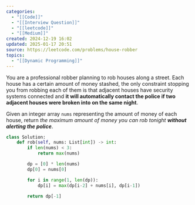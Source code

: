 ```yaml
---
categories:
  - "[[Code]]"
  - "[[Interview Question]]"
  - "[[leetcode]]"
  - "[[Medium]]"
created: 2024-12-19 16:02
updated: 2025-01-17 20:51
source: https://leetcode.com/problems/house-robber
topics:
  - "[[Dynamic Programming]]"
---
```

You are a professional robber planning to rob houses along a street. Each house has a certain amount of money stashed, the only constraint stopping you from robbing each of them is that adjacent houses have security systems connected and **it will automatically contact the police if two adjacent houses were broken into on the same night**.

Given an integer array `nums` representing the amount of money of each house, return _the maximum amount of money you can rob tonight **without alerting the police**_.
```python
class Solution:
    def rob(self, nums: List[int]) -> int:
        if len(nums) < 3:
            return max(nums)

        dp = [0] * len(nums)
        dp[0] = nums[0]

        for i in range(1, len(dp)):
            dp[i] = max(dp[i-2] + nums[i], dp[i-1])
        
        return dp[-1]
``` 